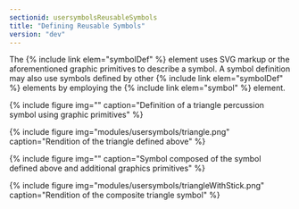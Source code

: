 ```yaml
---
sectionid: usersymbolsReusableSymbols
title: "Defining Reusable Symbols"
version: "dev"
---
```


The {% include link elem="symbolDef" %} element uses SVG markup or the aforementioned graphic
primitives to describe a symbol. A symbol definition may also use symbols defined
by other
{% include link elem="symbolDef" %} elements by employing the {% include link elem="symbol" %}
element.


{% include figure img="" caption="Definition of a triangle percussion symbol using graphic primitives" %}

{% include figure img="modules/usersymbols/triangle.png" caption="Rendition of the triangle defined above" %}

{% include figure img="" caption="Symbol composed of the symbol defined above and additional graphics primitives" %}

{% include figure img="modules/usersymbols/triangleWithStick.png" caption="Rendition of the composite triangle symbol" %}
